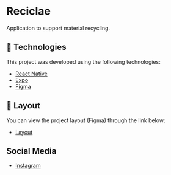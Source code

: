 # Reciclae
Application to support material recycling.

## 🧪 Technologies

This project was developed using the following technologies:

- [React Native](https://reactnative.dev/)
- [Expo](https://expo.io/)
- [Figma](https://www.figma.com/)

## 🔖 Layout

You can view the project layout (Figma) through the link below:

- [Layout](<https://www.figma.com/file/j5CkdDm8LGQdhhkuTpzJD1/Reciclae-Iphone-11-pro-max?node-id=0%3A1>)

## Social Media

- [Instagram](https://www.instagram.com/reciclae.ifnmg/)
